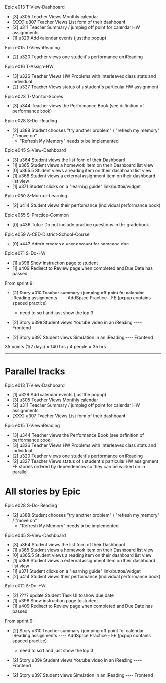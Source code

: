 Epic e013 T-View-Dashboard
- [3] u305 Teacher Views Monthly calendar
- [XXX] u307 Teacher Views List form of their dashboard
- [2] u311 Teacher Summary / jumping off point for calendar HW assignments
- [1] u329 Add calendar events (just the popup)

Epic e015 T-View-iReading
- [2] u320 Teacher views one student's performance on iReading

Epic e016 T-Assign-HW
- [3] u326 Teacher Views HW Problems with interleaved class stats and individual
- [2] u327 Teacher Views status of a student's particular HW assignment

Epic e023 T-Monitor-Scores
- [3] u344 Teacher views the Performance Book (see definition of performance book)

Epic e028 S-Do-iReading
- [2] u388 Student chooses "try another problem" / "refresh my memory" / "move on"
  - "Refresh My Memory" needs to be implemented

Epic e045 S-View-Dashboard
- [3] u364 Student views the list form of their Dashboard
- [1] u365 Student views a homework item on their Dashboard list view
- [0] u365.5 Student views a reading item on their dashboard list view
- [1] u368 Student views a external assignment item on their dashboard list view
- [1] u371 Student clicks on a "learning guide" link/button/widget

Epic e050 S-Monitor-Learning
- [2] u414 Student views their performance (individual performance book)

Epic e055 S-Practice-Common
- [0] u436 Tutor: Do not include practice questions in the gradebook

Epic e059 A-CED-District-School-Course
- [0] u447 Admin creates a user account for someone else

Epic e071 S-Do-HW
- [1] u398 Show instruction page to student
- [1] u409 Redirect to Review page when completed and Due Date has passed


From sprint 9:

- [2] Story u310 Teacher summary / jumping off point for calendar iReading assignments ---- AddSpace Practice - FE (popup contains spaced practice)
  - need to sort and just show the top 3

- [2] Story u396 Student views Youtube video in an iReading ---- Frontend
- [2] Story u397 Student views Simulation in an iReading ---- Frontend


35 points (1/2 days) = 140 hrs    / 4 people = 35 hrs


-----------------


# Parallel tracks

Epic e013 T-View-Dashboard
- [1] u329 Add calendar events (just the popup)
- [3] u305 Teacher Views Monthly calendar
- [2] u311 Teacher Summary / jumping off point for calendar HW assignments
- [XXX] u307 Teacher Views List form of their dashboard

Epic e015 T-View-iReading
- [3] u344 Teacher views the Performance Book (see definition of performance book)
- [3] u326 Teacher Views HW Problems with interleaved class stats and individual
- [2] u320 Teacher views one student's performance on iReading
- [2] u327 Teacher Views status of a student's particular HW assignment
FE stories ordered by dependencies so they can be worked on in parallel.

# All stories by Epic

Epic e028 S-Do-iReading
- [2] u388 Student chooses "try another problem" / "refresh my memory" / "move on"
  - "Refresh My Memory" needs to be implemented

Epic e045 S-View-Dashboard
- [3] u364 Student views the list form of their Dashboard
- [1] u365 Student views a homework item on their Dashboard list view
- [0] u365.5 Student views a reading item on their dashboard list view
- [1] u368 Student views a external assignment item on their dashboard list view
- [1] u371 Student clicks on a "learning guide" link/button/widget
- [2] u414 Student views their performance (individual performance book)

Epic e071 S-Do-HW
- [2] ???? update Student Task UI to show due date
- [1] u398 Show instruction page to student
- [1] u409 Redirect to Review page when completed and Due Date has passed

From sprint 9:

- [2] Story u310 Teacher summary / jumping off point for calendar iReading assignments ---- AddSpace Practice - FE (popup contains spaced practice)
  - need to sort and just show the top 3

- [2] Story u396 Student views Youtube video in an iReading ---- Frontend
- [2] Story u397 Student views Simulation in an iReading ---- Frontend
